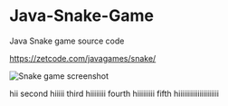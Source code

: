 # Java-Snake-Game
Java Snake game source code

https://zetcode.com/javagames/snake/  

![Snake game screenshot](snake.png)

hii
second hiiiii
third hiiiiiiii
fourth hiiiiiiiii
fifth hiiiiiiiiiiiiiiiiiiiii
